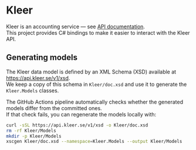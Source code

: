 # Kleer

Kleer is an accounting service — see [API documentation](https://api-doc.kleer.se/).  
This project provides C# bindings to make it easier to interact with the Kleer API.

## Generating models

The Kleer data model is defined by an XML Schema (XSD) available at  
<https://api.kleer.se/v1/xsd>.  
We keep a copy of this schema in `Kleer/doc.xsd` and use it to generate the `Kleer.Models` classes.

The GitHub Actions pipeline automatically checks whether the generated models differ from the committed ones.  
If that check fails, you can regenerate the models locally with:

```bash
curl -sSL https://api.kleer.se/v1/xsd -o Kleer/doc.xsd
rm -rf Kleer/Models
mkdir -p Kleer/Models
xscgen Kleer/doc.xsd --namespace=Kleer.Models --output Kleer/Models
```
